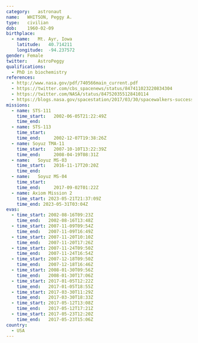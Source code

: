 ```yaml
---
category:	astronaut
name:	WHITSON, Peggy A.
type:	civilian
dob:	1960-02-09
birthplace:
  - name:	Mt. Ayr, Iowa
    latitude:	40.714211
    longitude:	-94.237572
gender:	Female
twitter:	AstroPeggy
qualifications:
  - PhD in biochemistry
references:
  - http://www.nasa.gov/pdf/740566main_current.pdf
  - https://twitter.com/cbs_spacenews/status/847411023220834304
  - https://twitter.com/NASA/status/847520355128410114
  - https://blogs.nasa.gov/spacestation/2017/03/30/spacewalkers-successfully-connect-adapter-for-commercial-crew-vehicles/
missions:
  - name: STS-111
    time_start:   2002-06-05T21:22:49Z
    time_end:     
  - name: STS-113
    time_start:   
    time_end:     2002-12-07T19:38:26Z
  - name: Soyuz TMA-11
    time_start:   2007-10-10T13:22:39Z
    time_end:     2008-04-19T08:31Z
  - name:	Soyuz MS-03
    time_start:   2016-11-17T20:20Z
    time_end:     
  - name:	Soyuz MS-04
    time_start:   
    time_end:     2017-09-02T01:22Z
  - name: Axiom Mission 2
    time_start: 2023-05-21T21:37:09Z
    time_end: 2023-05-31T03:04Z
evas:
  - time_start: 2002-08-16T09:23Z
    time_end:   2002-08-16T13:48Z
  - time_start: 2007-11-09T09:54Z
    time_end:   2007-11-09T16:49Z
  - time_start: 2007-11-20T10:10Z
    time_end:   2007-11-20T17:26Z
  - time_start: 2007-11-24T09:50Z
    time_end:   2007-11-24T16:54Z
  - time_start: 2007-12-18T09:50Z
    time_end:   2007-12-18T16:46Z
  - time_start: 2008-01-30T09:56Z
    time_end:   2008-01-30T17:06Z
  - time_start: 2017-01-05T12:22Z
    time_end:   2017-01-05T18:55Z
  - time_start: 2017-03-30T11:29Z
    time_end:	2017-03-30T18:33Z
  - time_start: 2017-05-12T13:08Z
    time_end:   2017-05-12T17:21Z
  - time_start:	2017-05-23T12:20Z
    time_end:	2017-05-23T15:06Z
country:
  - USA
---
```

